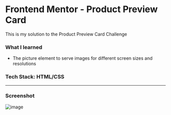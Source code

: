 # Frontend Mentor - Product Preview Card

This is my solution to the Product Preview Card Challenge

### What I learned

- The picture element to serve images for different screen sizes and resolutions

### Tech Stack: HTML/CSS

---

### Screenshot
![image](https://github.com/user-attachments/assets/5d77dd26-09f7-4b75-b07d-8eab983a294d)
